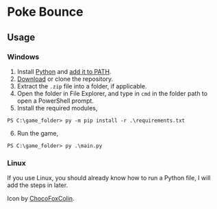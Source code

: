 # Poke Bounce

## Usage

### Windows

1. Install [Python](https://www.python.org/downloads/) and [add it to PATH](https://realpython.com/add-python-to-path/).
2. [Download](https://github.com/shirsakm/PokeBounce/archive/refs/heads/main.zip) or clone the repository.
3. Extract the `.zip` file into a folder, if applicable.
4. Open the folder in File Explorer, and type in `cmd` in the folder path to open a PowerShell prompt.
5. Install the required modules,
```
PS C:\game_folder> py -m pip install -r .\requirements.txt
```
6. Run the game,
```
PS C:\game_folder> py .\main.py
```

### Linux 

If you use Linux, you should already know how to run a Python file, I will add the steps in later.

Icon by [ChocoFoxColin](https://www.weasyl.com/~chocofoxcolin/submissions/1411066/pokemon-icon-dragonite).
